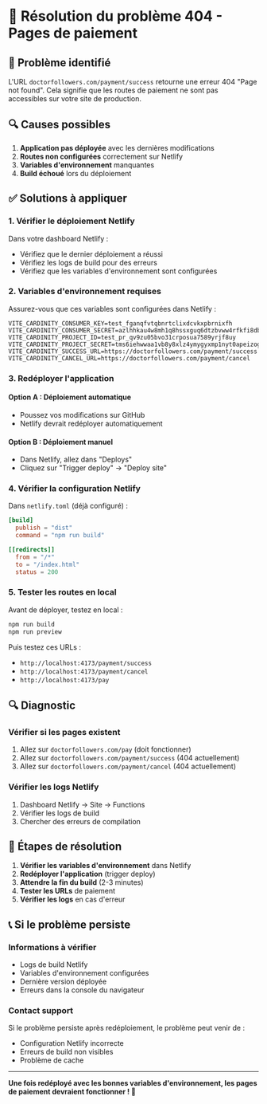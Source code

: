 # 🔧 Résolution du problème 404 - Pages de paiement

## 🚨 Problème identifié

L'URL `doctorfollowers.com/payment/success` retourne une erreur 404 "Page not found". Cela signifie que les routes de paiement ne sont pas accessibles sur votre site de production.

## 🔍 Causes possibles

1. **Application pas déployée** avec les dernières modifications
2. **Routes non configurées** correctement sur Netlify
3. **Variables d'environnement** manquantes
4. **Build échoué** lors du déploiement

## ✅ Solutions à appliquer

### 1. **Vérifier le déploiement Netlify**

Dans votre dashboard Netlify :
- Vérifiez que le dernier déploiement a réussi
- Vérifiez les logs de build pour des erreurs
- Vérifiez que les variables d'environnement sont configurées

### 2. **Variables d'environnement requises**

Assurez-vous que ces variables sont configurées dans Netlify :

```env
VITE_CARDINITY_CONSUMER_KEY=test_fganqfvtqbnrtclixdcvkxpbrnixfh
VITE_CARDINITY_CONSUMER_SECRET=azlhhkau4w8mh1q8hssxguq6dtzbvww4rfkfi8db4yhxm39ey1
VITE_CARDINITY_PROJECT_ID=test_pr_qv9zu05bvo31crposua7589yrjf8uy
VITE_CARDINITY_PROJECT_SECRET=tms6iehwwaa1vb8y8xlz4ymygyxmp1nyt0apeizog9wuqbwh6p
VITE_CARDINITY_SUCCESS_URL=https://doctorfollowers.com/payment/success
VITE_CARDINITY_CANCEL_URL=https://doctorfollowers.com/payment/cancel
```

### 3. **Redéployer l'application**

#### Option A : Déploiement automatique
- Poussez vos modifications sur GitHub
- Netlify devrait redéployer automatiquement

#### Option B : Déploiement manuel
- Dans Netlify, allez dans "Deploys"
- Cliquez sur "Trigger deploy" → "Deploy site"

### 4. **Vérifier la configuration Netlify**

Dans `netlify.toml` (déjà configuré) :
```toml
[build]
  publish = "dist"
  command = "npm run build"

[[redirects]]
  from = "/*"
  to = "/index.html"
  status = 200
```

### 5. **Tester les routes en local**

Avant de déployer, testez en local :
```bash
npm run build
npm run preview
```

Puis testez ces URLs :
- `http://localhost:4173/payment/success`
- `http://localhost:4173/payment/cancel`
- `http://localhost:4173/pay`

## 🔍 Diagnostic

### Vérifier si les pages existent
1. Allez sur `doctorfollowers.com/pay` (doit fonctionner)
2. Allez sur `doctorfollowers.com/payment/success` (404 actuellement)
3. Allez sur `doctorfollowers.com/payment/cancel` (404 actuellement)

### Vérifier les logs Netlify
1. Dashboard Netlify → Site → Functions
2. Vérifier les logs de build
3. Chercher des erreurs de compilation

## 🚀 Étapes de résolution

1. **Vérifier les variables d'environnement** dans Netlify
2. **Redéployer l'application** (trigger deploy)
3. **Attendre la fin du build** (2-3 minutes)
4. **Tester les URLs** de paiement
5. **Vérifier les logs** en cas d'erreur

## 📞 Si le problème persiste

### Informations à vérifier
- Logs de build Netlify
- Variables d'environnement configurées
- Dernière version déployée
- Erreurs dans la console du navigateur

### Contact support
Si le problème persiste après redéploiement, le problème peut venir de :
- Configuration Netlify incorrecte
- Erreurs de build non visibles
- Problème de cache

---

**Une fois redéployé avec les bonnes variables d'environnement, les pages de paiement devraient fonctionner ! 🚀**
